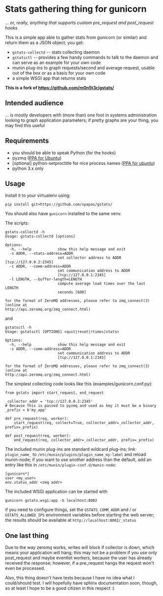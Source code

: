 # Stats gathering thing for gunicorn 

*... or, really, anything that supports custom pre_request and post_request hooks*

This is a simple app able to gather stats from gunicorn (or similar) and return
them as a JSON object; you get:

* `gstats-collectd` -- stats collecting daemon
* `gstatsctl` -- provides a few handy commands to talk to the daemon and can serve 
  as an example for your own code 
* munin plug-ins to graph requests/second and average request, usable out of the
  box or as a basis for your own code
* a simple WSGI app that returns stats 

**This is a fork of https://github.com/m0n5t3r/gstats/**

## Intended audience
... is mostly developers with (more than) one foot in systems administration 
looking to graph application parameters; if pretty graphs are your thing, you may
find this useful

## Requirements
* you should be able to speak Python (for the hooks)
* pyzmq ([PPA for Ubuntu](https://launchpad.net/~iacobs/+archive/zeromq))
* [optional] python-setproctitle for nice process names 
  ([PPA for ubuntu](https://launchpad.net/~iacobs/+archive/ppa))
* python 3.x only

## Usage

Install it to your virtualenv using:

    pip install git+https://github.com/spapas/gstats/

You should also have `gunicorn` installed to the same venv.


The scripts:

    gstats-collectd -h
    Usage: gstats-collectd [options]

    Options:
      -h, --help            show this help message and exit
      -s ADDR, --stats-address=ADDR
                            set collector address to ADDR [tcp://127.0.0.2:2345]
      -c ADDR, --comm-address=ADDR
                            set communication address to ADDR
                            [tcp://127.0.0.1:2345]
      -l LENGTH, --buffer-length=LENGTH
                            compute average load times over the last LENGTH
                            seconds [600]

    for the format of ZeroMQ addresses, please refer to zmq_connect(3) (online at
    http://api.zeromq.org/zmq_connect.html)

and

    gstatsctl -h
    Usage: gstatsctl [OPTIONS] <quit|reset|rtimes|stats>

    Options:
      -h, --help            show this help message and exit
      -c ADDR, --comm-address=ADDR
                            set communication address to ADDR
                            [tcp://127.0.0.1:2345]

    for the format of ZeroMQ addresses, please refer to zmq_connect(3) (online at
    http://api.zeromq.org/zmq_connect.html)

The simplest collecting code looks like this (examples/gunicorn.conf.py):

    from gstats import start_request, end_request

    _collector_addr = 'tcp://127.0.0.2:2345'
    # Because this is passed to pyzmq and used as key it must be a binary
    _prefix = b'my_app'    

    def pre_request(req, worker):
        start_request(req, collect=True, collector_addr=_collector_addr, prefix=_prefix)

    def post_request(req, worker):
        end_request(req, collector_addr=_collector_addr, prefix=_prefix)

The included munin plug-ins are standard wildcard plug-ins; link `plugin_name_` to
`/etc/munin/plugins/plugin_name_my-label` and reload munin-node; if you want to use 
another address than the default, add an entry like this in 
`/etc/munin/plugin-conf.d/munin-node`:

    [gunicorn*]
    user <my_user>
    env.status_addr <zmq addr>

The included WSGI application can be started with

    gunicorn gstats.wsgi:app -b localhost:8002

if you need to configure things, set the `GSTATS_COMM_ADDR` and / or
`GSTATS_ALLOWED_IPS` environment variables before starting the web server; the 
results should be available at `http://localhost:8002/_status`

## One last thing
Due to the way zeromq works, writes will block if collector is down, which means
your application will hang; this may not be a problem if you use only post_request
and maybe eventlet workers, because the user has already received the response;
however, if a pre_request hangs the request won't even be processed.

Also, this thing doesn't have tests because I have no idea what I could/should test.
I will hopefully have sphinx documentation soon, though, so at least I hope to be a 
good citizen in this respect :)
